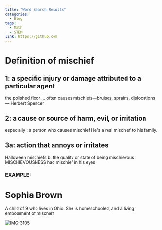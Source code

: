 ```yaml
---
title: "Word Search Results"
categories:
  - Blog
tags:
  - Math
  - STEM
link: https://github.com
---
```


# Definition of mischief

## 1: a specific injury or damage attributed to a particular agent
the polished floor … often causes mischiefs—bruises, sprains, dislocations
— Herbert Spencer

## 2: a cause or source of harm, evil, or irritation
especially : a person who causes mischief
He's a real mischief to his family.

## 3a: action that annoys or irritates
Halloween mischiefs
b: the quality or state of being mischievous : MISCHIEVOUSNESS
had mischief in his eyes

### EXAMPLE:

# Sophia Brown

A child of 9 who lives in Ohio. She is homeschooled, and a living embodiment of mischief

![IMG-3105](https://user-images.githubusercontent.com/63372973/142036261-c6c23732-c39b-4c0e-aa22-67ef709f7f5f.jpg)

